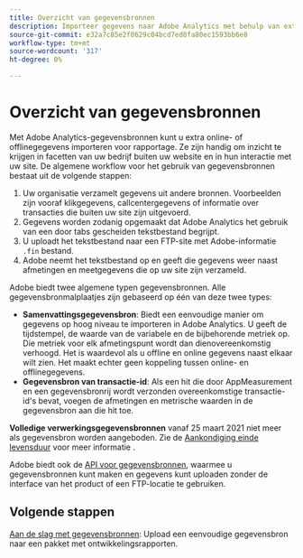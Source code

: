 ```yaml
---
title: Overzicht van gegevensbronnen
description: Importeer gegevens naar Adobe Analytics met behulp van externe bestanden.
source-git-commit: e32a7c85e2f0629c04bcd7ed0fa80ec1593bb6e8
workflow-type: tm+mt
source-wordcount: '317'
ht-degree: 0%

---
```


# Overzicht van gegevensbronnen

Met Adobe Analytics-gegevensbronnen kunt u extra online- of offlinegegevens importeren voor rapportage. Ze zijn handig om inzicht te krijgen in facetten van uw bedrijf buiten uw website en in hun interactie met uw site. De algemene workflow voor het gebruik van gegevensbronnen bestaat uit de volgende stappen:

1. Uw organisatie verzamelt gegevens uit andere bronnen. Voorbeelden zijn vooraf klikgegevens, callcentergegevens of informatie over transacties die buiten uw site zijn uitgevoerd.
1. Gegevens worden zodanig opgemaakt dat Adobe Analytics het gebruik van een door tabs gescheiden tekstbestand begrijpt.
1. U uploadt het tekstbestand naar een FTP-site met Adobe-informatie `.fin` bestand.
1. Adobe neemt het tekstbestand op en geeft die gegevens weer naast afmetingen en meetgegevens die op uw site zijn verzameld.

Adobe biedt twee algemene typen gegevensbronnen. Alle gegevensbronmalplaatjes zijn gebaseerd op één van deze twee types:

* **Samenvattingsgegevensbron**: Biedt een eenvoudige manier om gegevens op hoog niveau te importeren in Adobe Analytics. U geeft de tijdstempel, de waarde van de variabele en de bijbehorende metriek op. Die metriek voor elk afmetingspunt wordt dan dienovereenkomstig verhoogd. Het is waardevol als u offline en online gegevens naast elkaar wilt zien. Het maakt echter geen koppeling tussen online- en offlinegegevens.
* **Gegevensbron van transactie-id**: Als een hit die door AppMeasurement en een gegevensbronrij wordt verzonden overeenkomstige transactie-id&#39;s bevat, voegen de afmetingen en metrische waarden in de gegevensbron aan die hit toe.

**Volledige verwerkingsgegevensbronnen** vanaf 25 maart 2021 niet meer als gegevensbron worden aangeboden. Zie de [Aankondiging einde levensduur](full-processing-eol.md) voor meer informatie .

Adobe biedt ook de [API voor gegevensbronnen](https://developer.adobe.com/analytics-apis/docs/1.4/guides/data-sources/), waarmee u gegevensbronnen kunt maken en gegevens kunt uploaden zonder de interface van het product of een FTP-locatie te gebruiken.

## Volgende stappen

[Aan de slag met gegevensbronnen](getting-started.md): Upload een eenvoudige gegevensbron naar een pakket met ontwikkelingsrapporten.
